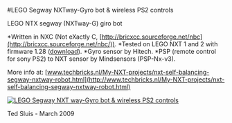 #LEGO Segway NXTway-Gyro bot & wireless PS2 controls

LEGO NTX segway (NXTway-G) giro bot 


*Written in NXC (Not eXactly C, [http://bricxcc.sourceforge.net/nbc](http://bricxcc.sourceforge.net/nbc/)). 
*Tested on LEGO NXT 1 and 2 with firmware 1.28 ([download](http://bricxcc.sourceforge.net/lms_arm_nbcnxc.zip)).
*Gyro sensor by Hitech.
*PSP (remote control for sony PS2) to NXT sensor by Mindsensors (PSP-Nx-v3).


More info at: [www.techbricks.nl/My-NXT-projects/nxt-self-balancing-segway-nxtway-robot.html](http://www.techbricks.nl/My-NXT-projects/nxt-self-balancing-segway-nxtway-robot.html)

[![LEGO Segway NXT way-Gyro bot & wireless PS2 controls](https://github.com/tedsluis/LEGO-NXT-SEGWAY-NXC/blob/master/Lego-NXT-Segway-giro.png)](https://www.youtube.com/watch?v=hpCwdu0e3i0)

Ted Sluis - March 2009

